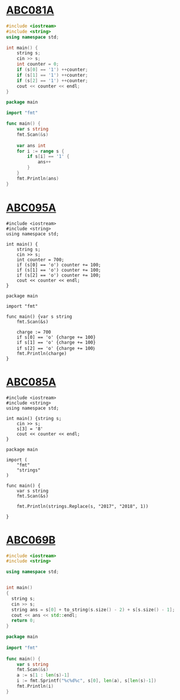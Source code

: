 # [ABC081A](https://atcoder.jp/contests/abc081/tasks/abc081_a)
```c++
#include <iostream>
#include <string>
using namespace std;

int main() {
    string s;
    cin >> s;
    int counter = 0;
    if (s[0] == '1') ++counter;
    if (s[1] == '1') ++counter;
    if (s[2] == '1') ++counter;
    cout << counter << endl;
}
```

```go
package main

import "fmt"

func main() {
	var s string
	fmt.Scan(&s)
 
	var ans int
	for i := range s {
		if s[i] == '1' {
			ans++
		}
	}
	fmt.Println(ans)
}
```
# [ABC095A](https://atcoder.jp/contests/abc095/tasks/abc095_a)
```
#include <iostream>
#include <string>
using namespace std;
 
int main() {
    string s;
    cin >> s;
    int counter = 700;
    if (s[0] == 'o') counter += 100;
    if (s[1] == 'o') counter += 100;
    if (s[2] == 'o') counter += 100;
    cout << counter << endl;
}
```
```
package main

import "fmt"

func main() {var s string
	fmt.Scan(&s)
 
	charge := 700
	if s[0] == 'o' {charge += 100}
	if s[1] == 'o' {charge += 100}
	if s[2] == 'o' {charge += 100｝
	fmt.Println(charge)
}
```

# [ABC085A](https://atcoder.jp/contests/abc085/tasks/abc085_a)
```
#include <iostream>
#include <string>
using namespace std;
 
int main() {string s;
    cin >> s;
    s[3] = '8'
    cout << counter << endl;
}
```
```
package main
 
import (
	"fmt"
	"strings"
)
 
func main() {
	var s string
	fmt.Scan(&s)
 
	fmt.Println(strings.Replace(s, "2017", "2018", 1))
 
}
```
# [ABC069B](https://atcoder.jp/contests/abc069/tasks/abc069_b)
```cpp
#include <iostream>
#include <string>

using namespace std;


int main()
{
  string s;
  cin >> s;
  string ans = s[0] + to_string(s.size() - 2) + s[s.size() - 1];
  cout << ans << std::endl;
  return 0;
}

```


```go
package main
 
import "fmt"
 
func main() {
	var s string
	fmt.Scan(&s)
	a := s[1 : len(s)-1]
	i := fmt.Sprintf("%c%d%c", s[0], len(a), s[len(s)-1])
	fmt.Println(i)
}
```
